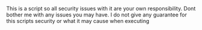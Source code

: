 This is a script so all security issues with it are your own responsibility. Dont bother me with any issues you may have. I do not give any guarantee for this scripts security or what it may cause when executing

